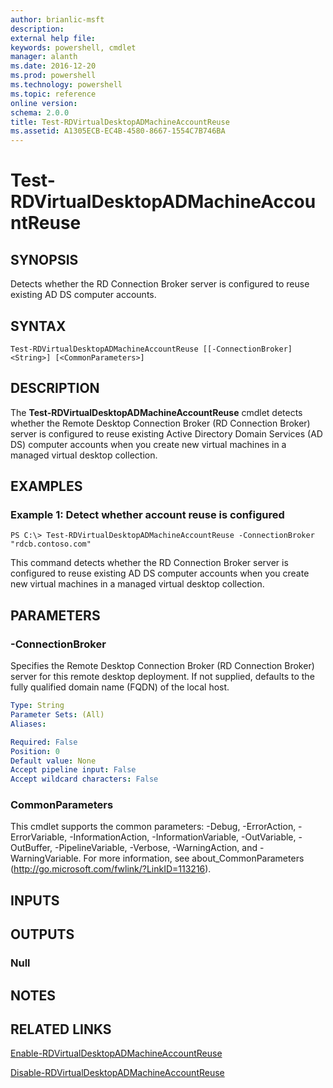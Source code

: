 ```yaml
---
author: brianlic-msft
description: 
external help file: 
keywords: powershell, cmdlet
manager: alanth
ms.date: 2016-12-20
ms.prod: powershell
ms.technology: powershell
ms.topic: reference
online version: 
schema: 2.0.0
title: Test-RDVirtualDesktopADMachineAccountReuse
ms.assetid: A1305ECB-EC4B-4580-8667-1554C7B746BA
---
```


# Test-RDVirtualDesktopADMachineAccountReuse

## SYNOPSIS
Detects whether the RD Connection Broker server is configured to reuse existing AD DS computer accounts.

## SYNTAX

```
Test-RDVirtualDesktopADMachineAccountReuse [[-ConnectionBroker] <String>] [<CommonParameters>]
```

## DESCRIPTION
The **Test-RDVirtualDesktopADMachineAccountReuse** cmdlet detects whether the Remote Desktop Connection Broker (RD Connection Broker) server is configured to reuse existing Active Directory Domain Services (AD DS) computer accounts when you create new virtual machines in a managed virtual desktop collection.

## EXAMPLES

### Example 1: Detect whether account reuse is configured
```
PS C:\> Test-RDVirtualDesktopADMachineAccountReuse -ConnectionBroker "rdcb.contoso.com"
```

This command detects whether the RD Connection Broker server is configured to reuse existing AD DS computer accounts when you create new virtual machines in a managed virtual desktop collection.

## PARAMETERS

### -ConnectionBroker
Specifies the Remote Desktop Connection Broker (RD Connection Broker) server for this remote desktop deployment.
If not supplied, defaults to the fully qualified domain name (FQDN) of the local host.

```yaml
Type: String
Parameter Sets: (All)
Aliases: 

Required: False
Position: 0
Default value: None
Accept pipeline input: False
Accept wildcard characters: False
```

### CommonParameters
This cmdlet supports the common parameters: -Debug, -ErrorAction, -ErrorVariable, -InformationAction, -InformationVariable, -OutVariable, -OutBuffer, -PipelineVariable, -Verbose, -WarningAction, and -WarningVariable. For more information, see about_CommonParameters (http://go.microsoft.com/fwlink/?LinkID=113216).

## INPUTS

## OUTPUTS

### Null

## NOTES

## RELATED LINKS

[Enable-RDVirtualDesktopADMachineAccountReuse](./Enable-RDVirtualDesktopADMachineAccountReuse.md)

[Disable-RDVirtualDesktopADMachineAccountReuse](./Disable-RDVirtualDesktopADMachineAccountReuse.md)

